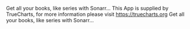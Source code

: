 Get all your books, like series with Sonarr...
This App is supplied by TrueCharts, for more information please visit https://truecharts.org
Get all your books, like series with Sonarr...
